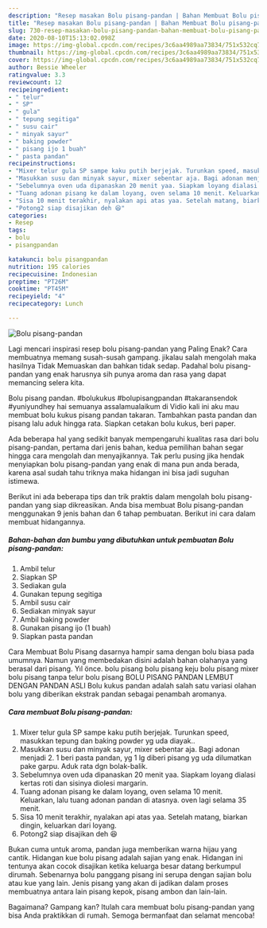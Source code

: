 ```yaml
---
description: "Resep masakan Bolu pisang-pandan | Bahan Membuat Bolu pisang-pandan Yang Lezat"
title: "Resep masakan Bolu pisang-pandan | Bahan Membuat Bolu pisang-pandan Yang Lezat"
slug: 730-resep-masakan-bolu-pisang-pandan-bahan-membuat-bolu-pisang-pandan-yang-lezat
date: 2020-08-10T15:13:02.098Z
image: https://img-global.cpcdn.com/recipes/3c6aa4989aa73834/751x532cq70/bolu-pisang-pandan-foto-resep-utama.jpg
thumbnail: https://img-global.cpcdn.com/recipes/3c6aa4989aa73834/751x532cq70/bolu-pisang-pandan-foto-resep-utama.jpg
cover: https://img-global.cpcdn.com/recipes/3c6aa4989aa73834/751x532cq70/bolu-pisang-pandan-foto-resep-utama.jpg
author: Bessie Wheeler
ratingvalue: 3.3
reviewcount: 12
recipeingredient:
- " telur"
- " SP"
- " gula"
- " tepung segitiga"
- " susu cair"
- " minyak sayur"
- " baking powder"
- " pisang ijo 1 buah"
- " pasta pandan"
recipeinstructions:
- "Mixer telur gula SP sampe kaku putih berjejak. Turunkan speed, masukkan tepung dan baking powder yg uda diayak.."
- "Masukkan susu dan minyak sayur, mixer sebentar aja. Bagi adonan menjadi 2. 1 beri pasta pandan, yg 1 lg diberi pisang yg uda dilumatkan pake garpu. Aduk rata dgn bolak-balik."
- "Sebelumnya oven uda dipanaskan 20 menit yaa. Siapkam loyang dialasi kertas roti dan sisinya diolesi margarin."
- "Tuang adonan pisang ke dalam loyang, oven selama 10 menit. Keluarkan, lalu tuang adonan pandan di atasnya. oven lagi selama 35 menit."
- "Sisa 10 menit terakhir, nyalakan api atas yaa. Setelah matang, biarkan dingin, keluarkan dari loyang."
- "Potong2 siap disajikan deh 😆"
categories:
- Resep
tags:
- bolu
- pisangpandan

katakunci: bolu pisangpandan 
nutrition: 195 calories
recipecuisine: Indonesian
preptime: "PT26M"
cooktime: "PT45M"
recipeyield: "4"
recipecategory: Lunch

---
```



![Bolu pisang-pandan](https://img-global.cpcdn.com/recipes/3c6aa4989aa73834/751x532cq70/bolu-pisang-pandan-foto-resep-utama.jpg)

Lagi mencari inspirasi resep bolu pisang-pandan yang Paling Enak? Cara membuatnya memang susah-susah gampang. jikalau salah mengolah maka hasilnya Tidak Memuaskan dan bahkan tidak sedap. Padahal bolu pisang-pandan yang enak harusnya sih punya aroma dan rasa yang dapat memancing selera kita.

Bolu pisang pandan. #bolukukus #bolupisangpandan #takaransendok #yuniyundhey hai semuanya assalamualaikum di Vidio kali ini aku mau membuat bolu kukus pisang pandan takaran. Tambahkan pasta pandan dan pisang lalu aduk hingga rata. Siapkan cetakan bolu kukus, beri paper.

Ada beberapa hal yang sedikit banyak mempengaruhi kualitas rasa dari bolu pisang-pandan, pertama dari jenis bahan, kedua pemilihan bahan segar hingga cara mengolah dan menyajikannya. Tak perlu pusing jika hendak menyiapkan bolu pisang-pandan yang enak di mana pun anda berada, karena asal sudah tahu triknya maka hidangan ini bisa jadi suguhan istimewa.


Berikut ini ada beberapa tips dan trik praktis dalam mengolah bolu pisang-pandan yang siap dikreasikan. Anda bisa membuat Bolu pisang-pandan menggunakan 9 jenis bahan dan 6 tahap pembuatan. Berikut ini cara dalam membuat hidangannya.

<!--inarticleads1-->

##### Bahan-bahan dan bumbu yang dibutuhkan untuk pembuatan Bolu pisang-pandan:

1. Ambil  telur
1. Siapkan  SP
1. Sediakan  gula
1. Gunakan  tepung segitiga
1. Ambil  susu cair
1. Sediakan  minyak sayur
1. Ambil  baking powder
1. Gunakan  pisang ijo (1 buah)
1. Siapkan  pasta pandan


Cara Membuat Bolu Pisang dasarnya hampir sama dengan bolu biasa pada umumnya. Namun yang membedakan disini adalah bahan olahanya yang berasal dari pisang. Yıl önce. bolu pisang bolu pisang keju bolu pisang mixer bolu pisang tanpa telur bolu pisang BOLU PISANG PANDAN LEMBUT DENGAN PANDAN ASLI Bolu kukus pandan adalah salah satu variasi olahan bolu yang diberikan ekstrak pandan sebagai penambah aromanya. 

<!--inarticleads2-->

##### Cara membuat Bolu pisang-pandan:

1. Mixer telur gula SP sampe kaku putih berjejak. Turunkan speed, masukkan tepung dan baking powder yg uda diayak..
1. Masukkan susu dan minyak sayur, mixer sebentar aja. Bagi adonan menjadi 2. 1 beri pasta pandan, yg 1 lg diberi pisang yg uda dilumatkan pake garpu. Aduk rata dgn bolak-balik.
1. Sebelumnya oven uda dipanaskan 20 menit yaa. Siapkam loyang dialasi kertas roti dan sisinya diolesi margarin.
1. Tuang adonan pisang ke dalam loyang, oven selama 10 menit. Keluarkan, lalu tuang adonan pandan di atasnya. oven lagi selama 35 menit.
1. Sisa 10 menit terakhir, nyalakan api atas yaa. Setelah matang, biarkan dingin, keluarkan dari loyang.
1. Potong2 siap disajikan deh 😆


Bukan cuma untuk aroma, pandan juga memberikan warna hijau yang cantik. Hidangan kue bolu pisang adalah sajian yang enak. Hidangan ini tentunya akan cocok disajikan ketika keluarga besar datang berkumpul dirumah. Sebenarnya bolu panggang pisang ini serupa dengan sajian bolu atau kue yang lain. Jenis pisang yang akan di jadikan dalam proses membuatnya antara lain pisang kepok, pisang ambon dan lain-lain. 

Bagaimana? Gampang kan? Itulah cara membuat bolu pisang-pandan yang bisa Anda praktikkan di rumah. Semoga bermanfaat dan selamat mencoba!
